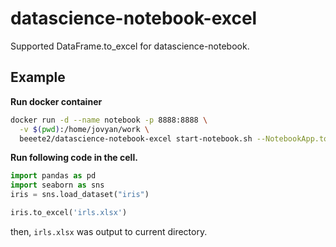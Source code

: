 # datascience-notebook-excel

Supported DataFrame.to_excel for datascience-notebook.

## Example
**Run docker container**
```bash
docker run -d --name notebook -p 8888:8888 \
  -v $(pwd):/home/jovyan/work \
  beeete2/datascience-notebook-excel start-notebook.sh --NotebookApp.token=''
```

**Run following code in the cell.**
```python
import pandas as pd
import seaborn as sns
iris = sns.load_dataset("iris")

iris.to_excel('irls.xlsx')
```
then, `irls.xlsx` was output to current directory.
